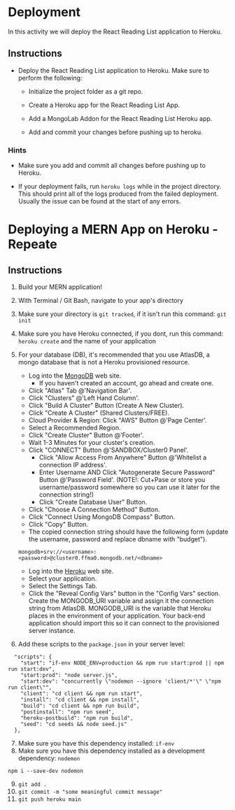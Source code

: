 # Deployment

In this activity we will deploy the React Reading List application to Heroku.

## Instructions

* Deploy the React Reading List application to Heroku. Make sure to perform the following:

  * Initialize the project folder as a git repo.

  * Create a Heroku app for the React Reading List App.

  * Add a MongoLab Addon for the React Reading List Heroku app.

  * Add and commit your changes before pushing up to heroku.

### Hints

* Make sure you add and commit all changes before pushing up to Heroku.

* If your deployment fails, run `heroku logs` while in the project directory. This should print all of the logs produced from the failed deployment. Usually the issue can be found at the start of any errors.

# Deploying a MERN App on Heroku - Repeate

## Instructions
1. Build your MERN application!
2. With Terminal / Git Bash, navigate to your app's directory
3. Make sure your directory is `git tracked`, if it isn't run this command: `git init`
4. Make sure you have Heroku connected, if you dont, run this command: `heroku create` and the name of your application
5. For your database (DB), it's recommended that you use AtlasDB, a mongo database that is not a Heroku provisioned resource.
    * Log into the [MongoDB](https://www.mongodb.com/) web site.
        * If you haven't created an account, go ahead and create one.
    * Click "Atlas" Tab @'Navigation Bar'.
    * Click "Clusters" @'Left Hand Column'.
    * Click "Build A Cluster" Button (Create A New Cluster).
    * Click "Create A Cluster" (Shared Clusters/FREE).
    * Cloud Provider & Region: Click "AWS" Button @'Page Center'.
    * Select a Recommended Region.
    * Click "Create Cluster" Button @'Footer'.
    * Wait 1-3 Minutes for your cluster's creation.
    * Click "CONNECT" Button @'SANDBOX/Cluster0 Panel'.
        * Click "Allow Access From Anywhere" Button @'Whitelist a connection IP address'.
        * Enter Username AND Click "Autogenerate Secure Password" Button @'Password Field'. (NOTE!: Cut+Pase or store you username/password somewhere so you can use it later for the connection string!)
        * Click "Create Database User" Button.
    * Click "Choose A Connection Method" Button.
    * Click "Connect Using MongoDB Compass" Button.
    * Click "Copy" Button.
    * The copied connection string should have the following form (update the username, password and replace dbname with "budget").

    ```
    mongodb+srv://<username>:<password>@cluster0.ffma0.mongodb.net/<dbname>
    ```

    * Log into the [Heroku](https://www.heroku.com/) web site.
    * Select your application.
     * Select the Settings Tab.
     * Click the "Reveal Config Vars" button in the "Config Vars" section. Create the MONGODB_URI variable and assign it the connection string from AtlasDB.  MONGODB_URI is the variable that Heroku places in the environment of your application. Your back-end application should import this so it can connect to the provisioned server instance.
6. Add these scripts to the `package.json` in your server level:
```
  "scripts": {
    "start": "if-env NODE_ENV=production && npm run start:prod || npm run start:dev",
    "start:prod": "node server.js",
    "start:dev": "concurrently \"nodemon --ignore 'client/*'\" \"npm run client\"",
    "client": "cd client && npm run start",
    "install": "cd client && npm install",
    "build": "cd client && npm run build",
    "postinstall": "npm run seed",
    "heroku-postbuild": "npm run build",
    "seed": "cd seeds && node seed.js"
  },
  ```
7. Make sure you have this dependency installed: `if-env`
8. Make sure you have this dependency installed as a development dependency: `nodemon`
```shell
npm i --save-dev nodemon
```
9. `git add .`
10. `git commit -m "some meaningful commit message"`
11. `git push heroku main`
